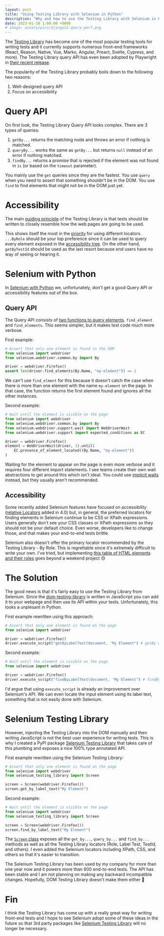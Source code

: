```yaml
---
layout: post
title: "Using Testing Library with Selenium in Python"
description: "Why and how to use the Testing Library with Selenium in Python."
date: 2023-01-30 1:00:00 +0000
# image: assets/pics/django32-query-perf.png
---
```


The [Testing Library](https://testing-library.com/) has become one of the most popular testing tools for writing tests and it currently supports numerous front-end frameworks (React, Reason, Native, Vue, Marko, Angular, Preact, Svelte, Cypress, and more). The Testing Library query API has even been adopted by Playwright in [their recent release](https://github.com/microsoft/playwright/releases/tag/v1.27.0).

The popularity of the Testing Library probably boils down to the following two reasons:

1. Well-designed query API
2. Focus on accessibility

# Query API

On first look, the Testing Library Query API looks complex. There are 3 types of queries:

1. `getBy...` returns the matching node and throws an error if nothing is matched.
2. `queryBy...` works the same as `getBy...` but returns `null` instead of an error if nothing matched. 
3. `findBy...` returns a promise that is rejected if the element was not found in `1s` (or based on the `timeout` parameter).

You mainly use the `get` queries since they are the fastest. You use `query` when you need to assert that something shouldn't be in the DOM. You use `find` to find elements that might not be in the DOM just yet.


# Accessibility

The main [guiding principle](https://testing-library.com/docs/guiding-principles) of the Testing Library is that tests should be written to closely resemble how the web pages are going to be used.

This shows itself the most in the [priority](https://testing-library.com/docs/queries/about#priority) for using different locators. `...ByRole` should be your top preference since it can be used to query every element exposed in the [accessibility tree](https://developer.mozilla.org/en-US/docs/Glossary/Accessibility_tree). On the other hand, `getByTestId` should be used as the last resort because end users have no way of seeing or hearing it.

# Selenium with Python

In [Selenium with Python](https://selenium-python.readthedocs.io/index.html) we, unfortunately, don't get a good Query API or accessibility features out of the box.

## Query API

The Query API consists of [two functions to query elements](https://selenium-python.readthedocs.io/locating-elements.html). `find_element` and `find_elements`. This seems simpler, but it makes test code much more verbose. 

First example:

```python
# Assert that only one element is found in the DOM
from selenium import webdriver
from selenium.webdriver.common.by import By

driver = webdriver.Firefox()
assert len(driver.find_elements(By.Name, "my-element")) == 1
```

We can't use `find_elment` for this because it doesn't catch the case when there is more than one element with the name `my-element` on the page. In that case, the function returns the first element found and ignores all the other instances. 

Second example:

```python
# Wait until the element is visible on the page
from selenium import webdriver
from selenium.webdriver.common.by import By
from selenium.webdriver.support.wait import WebDriverWait
from selenium.webdriver.support import expected_conditions as EC

driver = webdriver.Firefox()
element = WebDriverWait(driver, 1).until(
    EC.presence_of_element_located((By.Name, "my-element"))
)
```
Waiting for the element to appear on the page is even more verbose and it requires four different import statements. I see teams create their own wait abstractions to get around this which isn't ideal. You could use [implicit waits](https://www.selenium.dev/documentation/webdriver/waits/#implicit-wait) instead, but they usually aren't recommended.


## Accessibility

Some recently added Selenium features have focused on accessibility ([relative Locators](https://www.selenium.dev/documentation/webdriver/elements/locators/#relative-locators) added in 4.0) but, in general, the preferred locators for finding elements in Selenium continue to be CSS or XPath expressions. Users generally don't see your CSS classes or XPath expressions so they should not be your default choice. Even worse, developers like to change those, and that makes your end-to-end tests brittle.

Selenium also doesn't offer the primary locator recommended by the Testing Library - By Role. This is regrettable since it's extremely difficult to write your own. I've tried, but implementing [this table of HTML elements and their roles](https://www.w3.org/TR/html-aria/#docconformance) goes beyond a weekend project 😓 

# The Solution

The good news is that it's fairly easy to use the Testing Library from Selenium. Since the [dom-testing-library](https://github.com/testing-library/dom-testing-library) is written in JavaScript you can add it to your webpage and then use its API within your tests. Unfortunately, this looks a unplesant in Python.

First example rewritten using this approach:

```python
# Assert that only one element is found on the page
from selenium import webdriver

driver = webdriver.Firefox()
driver.execute_script("getByLabelText(document, 'My Element") # getBy query raises an exception if more than one element is found
```

Second example:

```python
# Wait until the element is visible on the page
from selenium import webdriver

driver = webdriver.Firefox()
driver.execute_script("findByLabelText(document, 'My Element") # findBy query will wait for 1s before throwing an error
```

I'd argue that using `execute_script` is already an improvement over Selenium's API. We can even locate the input element using its label text, something that is not easily done with Selenium. 

# Selenium Testing Library

However, injecting the Testing Library into the DOM manually and then writing JavaScript is not the best user experience for writing tests. This is why I created a PyPI package [Selenium Testing Library](https://github.com/anze3db/selenium-testing-library) that takes care of this plumbing and exposes a nice 100% type annotated API. 

First example rewritten using the Selenium Testing Library:

```python
# Assert that only one element is found on the page
from selenium import webdriver
from selenium_testing_library import Screen

screen = Screen(webdriver.Firefox())
screen.get_by_label_text("My Element")
```

Second example:

```python
# Wait until the element is visible on the page
from selenium import webdriver
from selenium_testing_library import Screen

screen = Screen(webdriver.Firefox())
screen.find_by_label_text("My Element")
```

The [`Screen` class](https://github.com/anze3db/selenium-testing-library#testing-library-selectors) exposes all the `get_by...`, `query_by...` and `find_by...` methods as well as all the Testing Library locators (Role, Label Test, TestId, and others). I even added the Selenium locators including XPath, CSS, and others so that it's easier to transition.

The Selenium Testing Library has been used by my company for more than one year now and it powers more than 600 end-to-end tests. The API has been stable and I am not planning on making any backward incompatible changes. Hopefully, DOM Testing Library doesn't make them either 🤞

# Fin

I think the Testing Library has come up with a really great way for writing front-end tests and I hope to see Selenium adopt some of these ideas in the future so that 3rd party packages like [Selenium Testing Library](https://github.com/anze3db/selenium-testing-library) will no longer be necessary.
